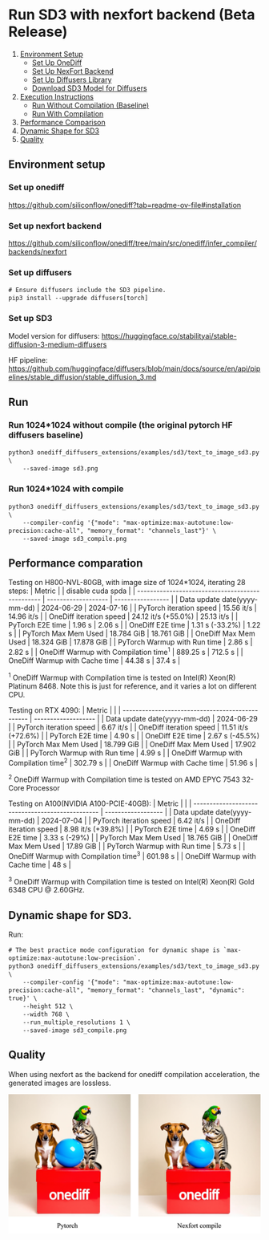 # Run SD3 with nexfort backend (Beta Release)

1. [Environment Setup](#environment-setup)
   - [Set Up OneDiff](#set-up-onediff)
   - [Set Up NexFort Backend](#set-up-nexfort-backend)
   - [Set Up Diffusers Library](#set-up-diffusers-library)
   - [Download SD3 Model for Diffusers](#download-sd3-model-for-diffusers)
2. [Execution Instructions](#execution-instructions)
   - [Run Without Compilation (Baseline)](#run-without-compilation-baseline)
   - [Run With Compilation](#run-with-compilation)
3. [Performance Comparison](#performance-comparison)
4. [Dynamic Shape for SD3](#dynamic-shape-for-sd3)
5. [Quality](#quality)

## Environment setup
### Set up onediff
https://github.com/siliconflow/onediff?tab=readme-ov-file#installation

### Set up nexfort backend
https://github.com/siliconflow/onediff/tree/main/src/onediff/infer_compiler/backends/nexfort

### Set up diffusers

```
# Ensure diffusers include the SD3 pipeline.
pip3 install --upgrade diffusers[torch]
```
### Set up SD3
Model version for diffusers: https://huggingface.co/stabilityai/stable-diffusion-3-medium-diffusers

HF pipeline: https://github.com/huggingface/diffusers/blob/main/docs/source/en/api/pipelines/stable_diffusion/stable_diffusion_3.md

## Run

### Run 1024*1024 without compile (the original pytorch HF diffusers baseline)
```
python3 onediff_diffusers_extensions/examples/sd3/text_to_image_sd3.py \
    --saved-image sd3.png
```

### Run 1024*1024 with compile

```
python3 onediff_diffusers_extensions/examples/sd3/text_to_image_sd3.py \
    --compiler-config '{"mode": "max-optimize:max-autotune:low-precision:cache-all", "memory_format": "channels_last"}' \
    --saved-image sd3_compile.png
```

## Performance comparation

Testing on H800-NVL-80GB, with image size of 1024*1024, iterating 28 steps:
| Metric                                           |                     | disable cuda spda |
| ------------------------------------------------ | ------------------- | ----------------- |
| Data update date(yyyy-mm-dd)                     | 2024-06-29          | 2024-07-16        |
| PyTorch iteration speed                          | 15.56 it/s          | 14.96 it/s        |
| OneDiff iteration speed                          | 24.12 it/s (+55.0%) | 25.13 it/s        |
| PyTorch E2E time                                 | 1.96 s              | 2.06 s            |
| OneDiff E2E time                                 | 1.31 s (-33.2%)     | 1.22 s            |
| PyTorch Max Mem Used                             | 18.784 GiB          | 18.761 GiB        |
| OneDiff Max Mem Used                             | 18.324 GiB          | 17.878 GiB        |
| PyTorch Warmup with Run time                     | 2.86 s              | 2.82 s            |
| OneDiff Warmup with Compilation time<sup>1</sup> | 889.25 s            | 712.5 s           |
| OneDiff Warmup with Cache time                   | 44.38 s             | 37.4 s            |

<sup>1</sup> OneDiff Warmup with Compilation time is tested on Intel(R) Xeon(R) Platinum 8468. Note this is just for reference, and it varies a lot on different CPU.


Testing on RTX 4090:
| Metric                                           |                     |
| ------------------------------------------------ | ------------------- |
| Data update date(yyyy-mm-dd)                     | 2024-06-29          |
| PyTorch iteration speed                          | 6.67 it/s           |
| OneDiff iteration speed                          | 11.51 it/s (+72.6%) |
| PyTorch E2E time                                 | 4.90 s              |
| OneDiff E2E time                                 | 2.67 s (-45.5%)     |
| PyTorch Max Mem Used                             | 18.799 GiB          |
| OneDiff Max Mem Used                             | 17.902 GiB          |
| PyTorch Warmup with Run time                     | 4.99 s              |
| OneDiff Warmup with Compilation time<sup>2</sup> | 302.79 s            |
| OneDiff Warmup with Cache time                   | 51.96 s             |

 <sup>2</sup> OneDiff Warmup with Compilation time is tested on AMD EPYC 7543 32-Core Processor

Testing on A100(NVIDIA A100-PCIE-40GB):
| Metric                                           |                    |
| ------------------------------------------------ | ------------------ |
| Data update date(yyyy-mm-dd)                     | 2024-07-04         |
| PyTorch iteration speed                          | 6.42 it/s          |
| OneDiff iteration speed                          | 8.98 it/s (+39.8%) |
| PyTorch E2E time                                 | 4.69 s             |
| OneDiff E2E time                                 | 3.33 s (-29%)      |
| PyTorch Max Mem Used                             | 18.765 GiB         |
| OneDiff Max Mem Used                             | 17.89 GiB          |
| PyTorch Warmup with Run time                     | 5.73 s             |
| OneDiff Warmup with Compilation time<sup>3</sup> | 601.98 s           |
| OneDiff Warmup with Cache time                   | 48 s               |

 <sup>3</sup> OneDiff Warmup with Compilation time is tested on Intel(R) Xeon(R) Gold 6348 CPU @ 2.60GHz.


## Dynamic shape for SD3.

Run:

```
# The best practice mode configuration for dynamic shape is `max-optimize:max-autotune:low-precision`.
python3 onediff_diffusers_extensions/examples/sd3/text_to_image_sd3.py \
    --compiler-config '{"mode": "max-optimize:max-autotune:low-precision:cache-all", "memory_format": "channels_last", "dynamic": true}' \
    --height 512 \
    --width 768 \
    --run_multiple_resolutions 1 \
    --saved-image sd3_compile.png
```

## Quality
When using nexfort as the backend for onediff compilation acceleration, the generated images are lossless.

<p align="center">
<img src="../../../imgs/nexfort_sd3_demo.png">
</p>

